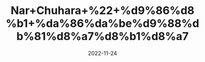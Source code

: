 ---
title: 'Nar+Chuhara+%22+%d9%86%d8%b1+%da%86%da%be%d9%88%db%81%d8%a7%d8%b1%d8%a7'
date: '2022-11-24' 
metatag: '' 
inventory: '0' 
draft: false 
# meta description 
shortDescripton: 'Dried+Male+Dates%22+++These+cure+fatigues+and+imbalanced+hormones'
description: 'Dry+Fruit+%da%88%d8%b1%d8%a7%d8%a6%db%8c+%d9%81%d8%b1%d9%88%d8%aa'
longdescription: ''
tags: ''
brand: ''
subCategory: ''
unit: '250 gm-Pk'
sellCount: '0'
featured: False
# product Price
price: '200.0'
# Product Short Description
shortDescription: 'Dried+Male+Dates%22+++These+cure+fatigues+and+imbalanced+hormones'
productID: 'F0AAAB1A-6F3B-ED11-996A-005056B3A416'
type: 'products'
category: 'Dry+Fruit+%da%88%d8%b1%d8%a7%d8%a6%db%8c+%d9%81%d8%b1%d9%88%d8%aa' 
thumnailproduct: 'https://eraconnect.blob.core.windows.net/product-images/aminsaddiquidawakhana/b21fcebb-081d-4ba4-9d40-e5782c5fe64e.webp' 
images:
  - image: 'https://eraconnect.blob.core.windows.net/product-images/aminsaddiquidawakhana/b21fcebb-081d-4ba4-9d40-e5782c5fe64e.webp'  
Variants:
---